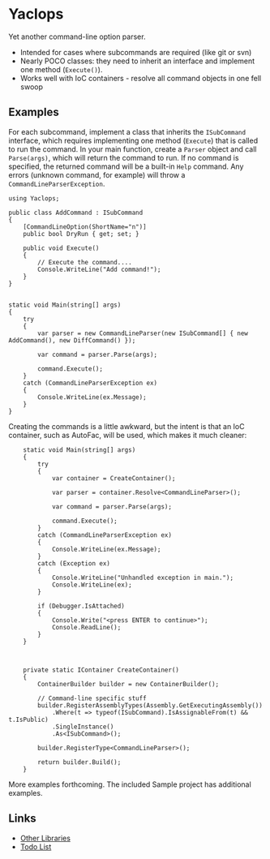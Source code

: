 # Yaclops #

Yet another command-line option parser.

* Intended for cases where subcommands are required (like git or svn)
* Nearly POCO classes: they need to inherit an interface and implement one method (`Execute()`).
* Works well with IoC containers - resolve all command objects in one fell swoop

## Examples ##

For each subcommand, implement a class that inherits the `ISubCommand` interface, which requires implementing one method (`Execute`) that is called to run the command. In your main function, create a `Parser` object and call `Parse(args)`, which will return the command to run. If no command is specified, the returned command will be a built-in `Help` command. Any errors (unknown command, for example) will throw a `CommandLineParserException`.

	using Yaclops;

    public class AddCommand : ISubCommand
    {
        [CommandLineOption(ShortName="n")]
        public bool DryRun { get; set; }

        public void Execute()
        {
            // Execute the command....
            Console.WriteLine("Add command!");
        }
    }


    static void Main(string[] args)
    {
        try
        {
            var parser = new CommandLineParser(new ISubCommand[] { new AddCommand(), new DiffCommand() });

            var command = parser.Parse(args);

            command.Execute();
        }
        catch (CommandLineParserException ex)
        {
            Console.WriteLine(ex.Message);
        }
    }


Creating the commands is a little awkward, but the intent is that an IoC container, such as AutoFac, will be used, which makes it much cleaner:

        static void Main(string[] args)
        {
            try
            {
                var container = CreateContainer();

                var parser = container.Resolve<CommandLineParser>();

                var command = parser.Parse(args);

                command.Execute();
            }
            catch (CommandLineParserException ex)
            {
                Console.WriteLine(ex.Message);
            }
            catch (Exception ex)
            {
                Console.WriteLine("Unhandled exception in main.");
                Console.WriteLine(ex);
            }

            if (Debugger.IsAttached)
            {
                Console.Write("<press ENTER to continue>");
                Console.ReadLine();
            }
        }



        private static IContainer CreateContainer()
        {
            ContainerBuilder builder = new ContainerBuilder();

            // Command-line specific stuff
            builder.RegisterAssemblyTypes(Assembly.GetExecutingAssembly())
                .Where(t => typeof(ISubCommand).IsAssignableFrom(t) && t.IsPublic)
                .SingleInstance()
                .As<ISubCommand>();

            builder.RegisterType<CommandLineParser>();

            return builder.Build();
        }

More examples forthcoming. The included Sample project has additional examples.


## Links ##

* [Other Libraries](OtherLibraries.md)
* [Todo List](ToDo.md)